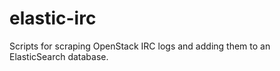 # elastic-irc
Scripts for scraping OpenStack IRC logs and adding them to an ElasticSearch
database.
